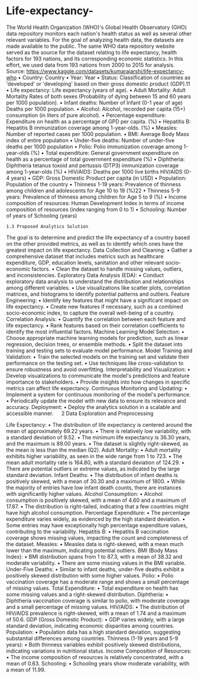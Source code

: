 # Life-expectancy-
The World Health Organization (WHO)'s Global Health Observatory (GHO) data repository monitors each nation's health status as well as several other relevant variables. For the goal of analyzing health data, the datasets are made available to the public. The same WHO data repository website served as the source for the dataset relating to life expectancy, health factors for 193 nations, and its corresponding economic statistics. In this effort, we used data from 193 nations from 2000 to 2015 for analysis.
Source: https://www.kaggle.com/datasets/kumarajarshi/life-expectancy-who
•	Country: Country
•	Year: Year
•	Status: Classification of countries as 'developed' or 'developing' based on their gross domestic product (GDP).11
•	Life expectancy: Life expectancy (years of age).
•	Adult Mortality: Adult Mortality Rates of both sexes (Probability of dying between 15 and 60 years per 1000 population).
•	Infant deaths: Number of Infant (0-1 year of age) Deaths per 1000 population.
•	Alcohol: Alcohol, recorded per capita (15+) consumption (in liters of pure alcohol).
•	Percentage expenditure: Expenditure on health as a percentage of GPD per capita. (%)
•	Hepatitis B: Hepatitis B immunization coverage among 1-year-olds. (%)
•	Measles: Number of reported cases per 1000 population.
•	BMI: Average Body Mass index of entire population
•	Under-five deaths: Number of under-five deaths per 1000 population
•	Polio: Polio immunization coverage among 1-year-olds (%)
•	Total expenditure: General government expenditure on health as a percentage of total government expenditure (%)
•	Diphtheria: Diphtheria tetanus toxoid and pertussis (DTP3) immunization coverage among 1-year-olds (%)
•	HIV/AIDS: Deaths per 1000 live births HIV/AIDS (0-4 years)
•	GDP: Gross Domestic Product per capita (in USD)
•	Population: Population of the country
•	Thinness 1-19 years: Prevalence of thinness among children and adolescents for Age 10 to 19 (%)22
•	Thinness 5-9 years: Prevalence of thinness among children for Age 5 to 9 (%)
•	Income composition of resources: Human Development Index in terms of income composition of resources (index ranging from 0 to 1)
•	Schooling: Number of years of Schooling (years)

	1.3 Proposed Analytics Solution
The goal is to determine and predict the life expectancy of a country based on the other provided metrics, as well as to identify which ones have the greatest impact on life expectancy.
Data Collection and Cleaning:
•	Gather a comprehensive dataset that includes metrics such as healthcare expenditure, GDP, education levels, sanitation and other relevant socio-economic factors.
•	Clean the dataset to handle missing values, outliers, and inconsistencies.
Exploratory Data Analysis (EDA):
•	Conduct exploratory data analysis to understand the distribution and relationships among different variables.
•	Use visualizations like scatter plots, correlation matrices, and histograms to identify potential patterns and outliers.
Feature Engineering:
•	Identify key features that might have a significant impact on life expectancy.
•	Create new features if necessary, such as a combined socio-economic index, to capture the overall well-being of a country.
Correlation Analysis:
•	Quantify the correlation between each feature and life expectancy.
•	Rank features based on their correlation coefficients to identify the most influential factors.
Machine Learning Model Selection:
•	Choose appropriate machine learning models for prediction, such as linear regression, decision trees, or ensemble methods.
•	Split the dataset into training and testing sets to evaluate model performance.
Model Training and Validation:
•	Train the selected models on the training set and validate their performance on the testing set.
•	Use techniques like cross-validation to ensure robustness and avoid overfitting.
Interpretability and Visualization:
•	Develop visualizations to communicate the model's predictions and feature importance to stakeholders.
•	Provide insights into how changes in specific metrics can affect life expectancy.
Continuous Monitoring and Updating:
•	Implement a system for continuous monitoring of the model's performance.
•	Periodically update the model with new data to ensure its relevance and accuracy.
Deployment:
•	Deploy the analytics solution in a scalable and accessible manner.
 
	2 Data Exploration and Preprocessing

Life Expectancy:
•	The distribution of life expectancy is centered around the mean of approximately 69.22 years.
•	There is relatively low variability, with a standard deviation of 9.52.
•	The minimum life expectancy is 36.30 years, and the maximum is 89.00 years.
•	The dataset is slightly right-skewed, as the mean is less than the median (Q2).
Adult Mortality:
•	Adult mortality exhibits higher variability, as seen in the wide range from 1 to 723.
•	The mean adult mortality rate is 164.80, with a standard deviation of 124.29.
•	There are potential outliers or extreme values, as indicated by the large standard deviation.
Infant Deaths:
•	The distribution of infant deaths is positively skewed, with a mean of 30.30 and a maximum of 1800.
•	While the majority of entries have low infant death counts, there are instances with significantly higher values. 
Alcohol Consumption:
•	Alcohol consumption is positively skewed, with a mean of 4.60 and a maximum of 17.87.
•	The distribution is right-tailed, indicating that a few countries might have high alcohol consumption.
Percentage Expenditure:
•	The percentage expenditure varies widely, as evidenced by the high standard deviation.
•	Some entries may have exceptionally high percentage expenditure values, contributing to the variability.
Hepatitis B:
•	Hepatitis B vaccination coverage shows missing values, impacting the count and completeness of the dataset.
Measles:
•	Measles data is right-skewed, with a mean much lower than the maximum, indicating potential outliers.
BMI (Body Mass Index):
•	BMI distribution spans from 1 to 87.3, with a mean of 38.32 and moderate variability.
•	There are some missing values in the BMI variable.
Under-Five Deaths:
•	Similar to infant deaths, under-five deaths exhibit a positively skewed distribution with some higher values.
Polio:
•	Polio vaccination coverage has a moderate range and shows a small percentage of missing values.
Total Expenditure:
•	Total expenditure on health has some missing values and a right-skewed distribution.
Diphtheria:
•	Diphtheria vaccination coverage is similar to polio, with moderate coverage and a small percentage of missing values.
HIV/AIDS:
•	The distribution of HIV/AIDS prevalence is right-skewed, with a mean of 1.74 and a maximum of 50.6.
GDP (Gross Domestic Product):
•	GDP varies widely, with a large standard deviation, indicating economic disparities among countries.
Population:
•	Population data has a high standard deviation, suggesting substantial differences among countries.
Thinness (1-19 years and 5-9 years):
•	Both thinness variables exhibit positively skewed distributions, indicating variations in nutritional status.
Income Composition of Resources:
•	The income composition of resources is relatively concentrated, with a mean of 0.63.
Schooling:
•	Schooling years show moderate variability, with a mean of 11.99.

